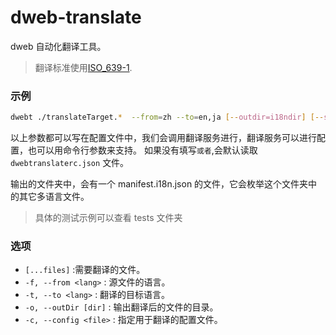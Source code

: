 # dweb-translate

dweb 自动化翻译工具。

> 翻译标准使用[ISO_639-1](https://en.wikipedia.org/wiki/List_of_ISO_639-1_codes).

### 示例

```bash
dwebt ./translateTarget.*  --from=zh --to=en,ja [--outdir=i18ndir] [--server-api-key=]
```

<!-- --mode=manifest *.json -->

以上参数都可以写在配置文件中，我们会调用翻译服务进行，翻译服务可以进行配置，也可以用命令行参数来支持。
如果没有填写`或者`,会默认读取 `dwebtranslaterc.json` 文件。

输出的文件夹中，会有一个 manifest.i18n.json 的文件，它会枚举这个文件夹中的其它多语言文件。

> 具体的测试示例可以查看 tests 文件夹

### 选项

- `[...files]` :需要翻译的文件。
- `-f, --from <lang>` : 源文件的语言。
- `-t, --to <lang>` : 翻译的目标语言。
- `-o, --outDir [dir]` : 输出翻译后的文件的目录。
- `-c, --config <file>` : 指定用于翻译的配置文件。
<!-- - `-m, --mode` : 意味着翻译模式，就是将 json 文件当成 manifest 格式来处理，那么就会只针对该文件中必要的字段进行翻译。 -->
